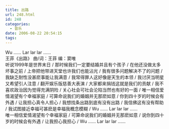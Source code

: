 ```yaml
---
title: 出路
url: 248.html
id: 248
categories:
  - 音乐
date: 2006-08-22 20:54:15
tags:
---
```


Wu …… Lar lar lar ……  
王菲《出路》 曲/词：王菲 编：窦唯  
听说1999年是世界末日 / 那时候我们一定要结婚并且有个孩子 / 在他还没做太多坏事之前 / 上帝把他带进天堂也许我们也能沾光 / 我有很多问题解决不了的问题 / 我缺乏耐性没甚麽事能让我满意 / 我常得罪人这好像是天生的本领 / 我讨厌当明星又希望引人注意 / 翻开娱乐版慈善大表演 / 大家都来捐钱这就是我们的贡献 / 我不喜欢政治因为觉得充满阴险 / 关心社会可社会沦陷当然也有好的一面 / 唯一相信爱情渴望有个幸福家庭 / 可算命说我们的婚姻并无那麽如意 / 你到四十岁的时候会有外遇 / 让我担心真令人担心 / 我想找条出路到底有没有出路 / 我信佛这有没有帮助 / 我试图接近幸福可甚麽是幸福我概念模糊 / Wu …… Lar lar lar ……  
唯一相信爱情渴望有个幸福家庭 / 可算命说我们的婚姻并无那麽如意 / 说你到四十岁的时候会有外遇 / 让我担心我担心 / Wu …… Lar lar lar ……